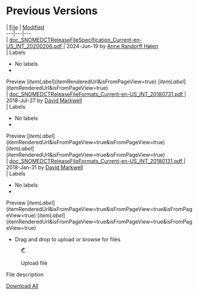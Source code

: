 # Previous Versions

  

|  [File](/display/DOCRELFMT/Previous+Versions?sortBy=name&sortOrder=ascending) |  [Modified](/display/DOCRELFMT/Previous+Versions?sortBy=date&sortOrder=ascending)  
---|---|---  
|  [ doc_SNOMEDCTReleaseFileSpecification_Current-en-US_INT_20200206.pdf ](/download/attachments/38245147/doc_SNOMEDCTReleaseFileSpecification_Current-en-US_INT_20200206.pdf?api=v2 "Download") |  2024-Jun-19 by [Anne Randorff Højen](    /display/~ahojen
)  
|  Labels

  * No labels 
  * 
Preview [$itemLabel]($itemRenderedUrl&isFromPageView=true) [$itemLabel]($itemRenderedUrl&isFromPageView=true)  
|  [ doc_SNOMEDCTReleaseFileFormats_Current-en-US_INT_20180731.pdf ](/download/attachments/38245147/doc_SNOMEDCTReleaseFileFormats_Current-en-US_INT_20180731.pdf?api=v2 "Download") |  2018-Jul-27 by [David Markwell](    /display/~dmarkwell
)  
|  Labels

  * No labels 
  * 
Preview [$itemLabel]($itemRenderedUrl&isFromPageView=true&isFromPageView=true) [$itemLabel]($itemRenderedUrl&isFromPageView=true&isFromPageView=true)  
|  [ doc_SNOMEDCTReleaseFileFormats_Current-en-US_INT_20180131.pdf ](/download/attachments/38245147/doc_SNOMEDCTReleaseFileFormats_Current-en-US_INT_20180131.pdf?api=v2 "Download") |  2018-Jan-31 by [David Markwell](    /display/~dmarkwell
)  
|  Labels

  * No labels 
  * 
Preview [$itemLabel]($itemRenderedUrl&isFromPageView=true&isFromPageView=true&isFromPageView=true) [$itemLabel]($itemRenderedUrl&isFromPageView=true&isFromPageView=true&isFromPageView=true)  
  
* Drag and drop to upload or browse for files

<figure><img src="images/wait.gif" alt="" title=""><figcaption><p>Upload file</p></figcaption></figure>

File description

[Download All](/pages/downloadallattachments.action?pageId=38245147 "Download all the latest versions of attachments on this page as single zip file.")
